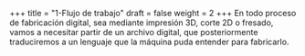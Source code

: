 +++
title = "1-Flujo de trabajo"
draft = false
weight = 2
+++
 En todo proceso de fabricación digital, sea mediante impresión 3D, corte 2D o fresado, vamos a necesitar partir de un archivo digital, que posteriormente traduciremos a un lenguaje que la máquina puda entender para fabricarlo.
